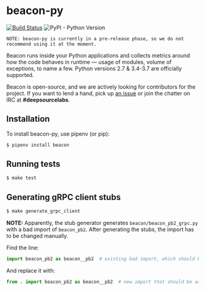 # beacon-py

[![Build Status](https://travis-ci.org/deepsourcelabs/beacon-py.svg?branch=master)](https://travis-ci.org/deepsourcelabs/beacon-py) 
![PyPI - Python Version](https://img.shields.io/pypi/pyversions/beacon.svg) 

```
NOTE: beacon-py is currently in a pre-release phase, so we do not recommend using it at the moment.
```

Beacon runs inside your Python applications and collects metrics around how the code behaves in runtime &mdash; usage of modules, volume of exceptions, to name a few. Python versions 2.7 & 3.4-3.7 are officially supported.

Beacon is open-source, and we are actively looking for contributors for the project. If you want to lend a hand, pick up [an issue](https://github.com/deepsourcelabs/beacon-py/issues) or join the chatter on IRC at **#deepsourcelabs**.

## Installation

To install beacon-py, use pipenv (or pip):

```bash
$ pipenv install beacon
```

## Running tests

```bash
$ make test
```

## Generating gRPC client stubs

```bash
$ make generate_grpc_client
```

**NOTE:** Apparently, the stub generator generates `beacon/beacon_pb2_grpc.py` with a bad import of `beacon_pb2`. After generating the stubs, the import has to be changed manually.

Find the line:
```python
import beacon_pb2 as beacon__pb2  # existing bad import, which should be removed
```

And replace it with:
```python
from . import beacon_pb2 as beacon__pb2  # new import that should be added
```
